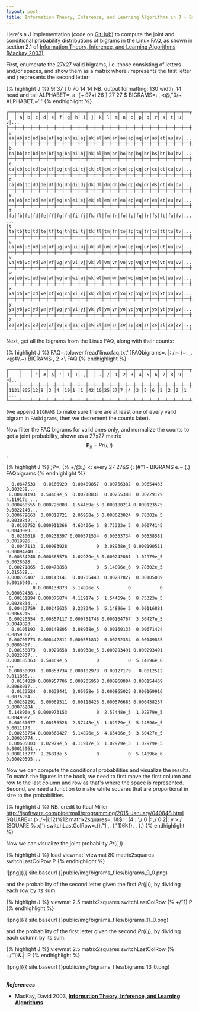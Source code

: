 ```yaml
---
layout: post
title: Information Theory, Inference, and Learning Algorithms in J - Bigrams
---
```


Here's a J implementation (code on [GitHub](https://github.com/reckbo/Mackay03)) to compute
the joint and conditional probability distributions of bigrams in the Linux FAQ, as shown in
section 2.1 of 
[Information Theory, Inference, and Learning Algorithms (Mackay 2003)](http://www.inference.phy.cam.ac.uk/mackay/itila/),

First, enumerate the 27x27 valid bigrams, i.e. those consisting of letters and/or spaces, and
show them as a matrix where $i$ represents the first letter and $j$ represents the second letter:


{% highlight J %}
9!:37 [ 0 70 14 14 NB. output formatting: 130 width, 14 head and tail
ALPHABET=: a. {~ 97+i.26
] 27 27 $ BIGRAMS=: , <@,"0/~ ALPHABET,~' '
{% endhighlight %}

    ┌──┬──┬──┬──┬──┬──┬──┬──┬──┬──┬──┬──┬──┬──┬──┬──┬──┬──┬──┬──┬──┬──┬──┬...
    │  │ a│ b│ c│ d│ e│ f│ g│ h│ i│ j│ k│ l│ m│ n│ o│ p│ q│ r│ s│ t│ u│ v│...
    ├──┼──┼──┼──┼──┼──┼──┼──┼──┼──┼──┼──┼──┼──┼──┼──┼──┼──┼──┼──┼──┼──┼──┼...
    │a │aa│ab│ac│ad│ae│af│ag│ah│ai│aj│ak│al│am│an│ao│ap│aq│ar│as│at│au│av│...
    ├──┼──┼──┼──┼──┼──┼──┼──┼──┼──┼──┼──┼──┼──┼──┼──┼──┼──┼──┼──┼──┼──┼──┼...
    │b │ba│bb│bc│bd│be│bf│bg│bh│bi│bj│bk│bl│bm│bn│bo│bp│bq│br│bs│bt│bu│bv│...
    ├──┼──┼──┼──┼──┼──┼──┼──┼──┼──┼──┼──┼──┼──┼──┼──┼──┼──┼──┼──┼──┼──┼──┼...
    │c │ca│cb│cc│cd│ce│cf│cg│ch│ci│cj│ck│cl│cm│cn│co│cp│cq│cr│cs│ct│cu│cv│...
    ├──┼──┼──┼──┼──┼──┼──┼──┼──┼──┼──┼──┼──┼──┼──┼──┼──┼──┼──┼──┼──┼──┼──┼...
    │d │da│db│dc│dd│de│df│dg│dh│di│dj│dk│dl│dm│dn│do│dp│dq│dr│ds│dt│du│dv│...
    ├──┼──┼──┼──┼──┼──┼──┼──┼──┼──┼──┼──┼──┼──┼──┼──┼──┼──┼──┼──┼──┼──┼──┼...
    │e │ea│eb│ec│ed│ee│ef│eg│eh│ei│ej│ek│el│em│en│eo│ep│eq│er│es│et│eu│ev│...
    ├──┼──┼──┼──┼──┼──┼──┼──┼──┼──┼──┼──┼──┼──┼──┼──┼──┼──┼──┼──┼──┼──┼──┼...
    │f │fa│fb│fc│fd│fe│ff│fg│fh│fi│fj│fk│fl│fm│fn│fo│fp│fq│fr│fs│ft│fu│fv│...
    ...
    │t │ta│tb│tc│td│te│tf│tg│th│ti│tj│tk│tl│tm│tn│to│tp│tq│tr│ts│tt│tu│tv│...
    ├──┼──┼──┼──┼──┼──┼──┼──┼──┼──┼──┼──┼──┼──┼──┼──┼──┼──┼──┼──┼──┼──┼──┼...
    │u │ua│ub│uc│ud│ue│uf│ug│uh│ui│uj│uk│ul│um│un│uo│up│uq│ur│us│ut│uu│uv│...
    ├──┼──┼──┼──┼──┼──┼──┼──┼──┼──┼──┼──┼──┼──┼──┼──┼──┼──┼──┼──┼──┼──┼──┼...
    │v │va│vb│vc│vd│ve│vf│vg│vh│vi│vj│vk│vl│vm│vn│vo│vp│vq│vr│vs│vt│vu│vv│...
    ├──┼──┼──┼──┼──┼──┼──┼──┼──┼──┼──┼──┼──┼──┼──┼──┼──┼──┼──┼──┼──┼──┼──┼...
    │w │wa│wb│wc│wd│we│wf│wg│wh│wi│wj│wk│wl│wm│wn│wo│wp│wq│wr│ws│wt│wu│wv│...
    ├──┼──┼──┼──┼──┼──┼──┼──┼──┼──┼──┼──┼──┼──┼──┼──┼──┼──┼──┼──┼──┼──┼──┼...
    │x │xa│xb│xc│xd│xe│xf│xg│xh│xi│xj│xk│xl│xm│xn│xo│xp│xq│xr│xs│xt│xu│xv│...
    ├──┼──┼──┼──┼──┼──┼──┼──┼──┼──┼──┼──┼──┼──┼──┼──┼──┼──┼──┼──┼──┼──┼──┼...
    │y │ya│yb│yc│yd│ye│yf│yg│yh│yi│yj│yk│yl│ym│yn│yo│yp│yq│yr│ys│yt│yu│yv│...
    ├──┼──┼──┼──┼──┼──┼──┼──┼──┼──┼──┼──┼──┼──┼──┼──┼──┼──┼──┼──┼──┼──┼──┼...
    │z │za│zb│zc│zd│ze│zf│zg│zh│zi│zj│zk│zl│zm│zn│zo│zp│zq│zr│zs│zt│zu│zv│...
    └──┴──┴──┴──┴──┴──┴──┴──┴──┴──┴──┴──┴──┴──┴──┴──┴──┴──┴──┴──┴──┴──┴──┴...


Next, get all the bigrams from the Linux FAQ, along with their counts:


{% highlight J %}
FAQ=.tolower fread'linuxfaq.txt'
]FAQbigrams=. |: /:~ (~. ,. <@#/.~)  BIGRAMS , 2 <\  FAQ 
{% endhighlight %}

    ┌────┬───┬──┬──┬──┬──┬──┬──┬──┬──┬──┬──┬──┬──┬──┬──┬──┬──┬──┬──┬──┬──┬...
    │    │   │ "│ #│ $│ '│ (│ )│ ,│ -│ .│ /│ 1│ 2│ 3│ 4│ 5│ 6│ 7│ 8│ 9│ >│...
    ├────┼───┼──┼──┼──┼──┼──┼──┼──┼──┼──┼──┼──┼──┼──┼──┼──┼──┼──┼──┼──┼──┼...
    │1131│865│12│8 │3 │4 │19│1 │1 │42│10│25│37│7 │4 │3 │5 │6 │2 │2 │2 │1 │...
    └────┴───┴──┴──┴──┴──┴──┴──┴──┴──┴──┴──┴──┴──┴──┴──┴──┴──┴──┴──┴──┴──┴...


(we append `BIGRAMS` to make sure there are at least one of every valid bigram in `FAQbigrams`, then
we decrement the counts later).

Now filter the FAQ bigrams for valid ones only, and normalize the counts to get a joint
probability, shown as a 27x27 matrix $$\mathbf{P}_{ij} = Pr(i,j)$$.


{% highlight J %}
]P=. (% +/@:,) <: every 27 27&$ {: (#"1~ BIGRAMS e.~ {.) FAQbigrams
{% endhighlight %}

      0.0647533   0.0166929  0.00409857  0.00756382  0.00654433   0.003238...
     0.00404193  1.54469e_5  0.00218831  0.00255388  0.00229129  4.11917e_...
    0.000468555 0.000726003  1.54469e_5 0.000180214 0.000123575  0.0022140...
    0.000679663  0.00318721  2.05958e_5 0.000623024  9.78302e_5  0.0030842...
      0.0103752 0.000911366  4.63406e_5  8.75323e_5  0.00074145  0.0049069...
      0.0280618  0.00238397 0.000571534  0.00353734  0.00538581  0.0019926...
      0.0047113  0.00083928           0  3.08938e_5 0.000190511 0.00094740...
     0.00354248 0.000365576  1.02979e_5 0.000242001  1.02979e_5  0.0028628...
     0.00271865  0.00478853           0  5.14896e_6  9.78302e_5   0.015529...
    0.000705407  0.00143141  0.00205443  0.00287827  0.00105039  0.0016940...
              0 0.000133873  5.14896e_6           0           0 0.00032438...
     0.00151894 0.000375874  4.11917e_5  1.54469e_5  8.75323e_5  0.0028834...
     0.00423759  0.00246635  8.23834e_5  5.14896e_5  0.00116881  0.0066215...
     0.00226554  0.00557117 0.000751748 0.000164767  3.60427e_5  0.0049893...
      0.0105193  0.00148805  3.08938e_5  0.00160133  0.00671424  0.0059367...
     0.00700773 0.000442811 0.000581832  0.00202354  0.00149835  0.0005457...
     0.00158073   0.0029658  3.08938e_5 0.000293491 0.000293491  0.0022037...
    0.000185363  1.54469e_5           0           0  5.14896e_6           ...
     0.00850093  0.00353734 0.000102979  0.00127179   0.0012512   0.011868...
      0.0154829 0.000957706 0.000205958 0.000968004 0.000154469  0.0068017...
      0.0123524   0.0039441  2.05958e_5 0.000865025 0.000169916  0.0076204...
     0.00269291  0.00069511  0.00118426 0.000576683 0.000458257 0.00076204...
     5.14896e_5 0.000973153           0  2.57448e_5  1.02979e_5  0.0049687...
     0.00161677  0.00156528  2.57448e_5  1.02979e_5  5.14896e_5  0.0011173...
     0.00250754 0.000360427  5.14896e_6  4.63406e_5  3.60427e_5 0.00026774...
     0.00605003  1.02979e_5  4.11917e_5  1.02979e_5  1.02979e_5 0.00015961...
    0.000113277  9.26813e_5           0           0  5.14896e_6 0.00020595...


Now we can compute the conditional probabilities and visualize the results.
To match the figures in the book, we need to first move the first column and row
to the last column and row as that's where the space is represented.  Second,
we need a function to make white squares that are proportional in size to the probabilities.


{% highlight J %}
NB. credit to Raul Miller http://jsoftware.com/pipermail/programming/2015-January/040848.html
SQUARE=: (>./~|i:12)%12
matrix2squares=: 1&$: : (4 : ',/ 0 |: ,/ 0 2|: y >:/ (SQUARE % x)')
switchLastColRow=.(}."1 ,. {."1)@:(}. , {.)
{% endhighlight %}

Now we can visualize the joint probability $Pr(i,j)$


{% highlight J %}
load'viewmat'
viewmat 80 matrix2squares switchLastColRow P
{% endhighlight %}


![png]({{ site.baseurl }}public/img/bigrams_files/bigrams_9_0.png)


and the probability of the second letter given the first $Pr(j|i)$, by
dividing each row by its sum:


{% highlight J %}
viewmat 2.5 matrix2squares switchLastColRow (% +/"1) P
{% endhighlight %}


![png]({{ site.baseurl }}public/img/bigrams_files/bigrams_11_0.png)


and the probability of the first letter given the second $Pr(i|j)$, by
dividing each column by its sum:


{% highlight J %}
viewmat 2.5 matrix2squares switchLastColRow (% +/"1)&.|: P
{% endhighlight %}


![png]({{ site.baseurl }}public/img/bigrams_files/bigrams_13_0.png)


<br>
<i><b>References</b></i>

* MacKay, David 2003, **[Information Theory, Inference, and Learning Algorithms](http://www.inference.phy.cam.ac.uk/itprnn/book.pdf)**
